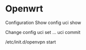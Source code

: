 # Openwrt

Configuration
Show config uci show

Change config uci set … uci commit

/etc/init.d/openvpn start
